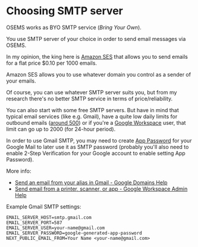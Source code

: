 # Choosing SMTP server

OSEMS works as BYO SMTP service (_Bring Your Own_).

You use SMTP server of your choice in order to send email messages via OSEMS.

In my opinion, the king here is [Amazon SES](https://aws.amazon.com/ses/) that allows you to send emails for a flat price $0.10 per 1000 emails.

Amazon SES allows you to use whatever domain you control as a sender of your emails.

Of course, you can use whatever SMTP server suits you, but from my research there's no better SMTP service in terms of price/reliability.

You can also start with some free SMTP servers. But have in mind that typical email services (like e.g. Gmail), have a quite low daily limits for outbound emails ([around 500](https://support.google.com/mail/answer/22839?hl=en#zippy=%2Cyou-have-reached-a-limit-for-sending-mail)) or if you're a [Google Workspace](https://support.google.com/a/answer/166852?hl=en#zippy=%2Cconvert-to-a-paid-account) user, that limit can go up to 2000 (for 24-hour period).

In order to use Gmail SMTP, you may need to create [App Password](https://support.google.com/accounts/answer/185833) for your Google Mail to later use it as SMTP password (probably you'll also need to enable 2-Step Verification for your Google account to enable setting App Password).

More info:

- [Send an email from your alias in Gmail - Google Domains Help](https://support.google.com/domains/answer/9437157)
- [Send email from a printer, scanner, or app - Google Workspace Admin Help](https://support.google.com/a/answer/176600)

Example Gmail SMTP settings:

```
EMAIL_SERVER_HOST=smtp.gmail.com
EMAIL_SERVER_PORT=587
EMAIL_SERVER_USER=your-name@gmail.com
EMAIL_SERVER_PASSWORD=google-generated-app-password
NEXT_PUBLIC_EMAIL_FROM=Your Name <your-name@gmail.com>
```
